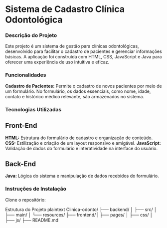 # Sistema de Cadastro Clínica Odontológica

### Descrição do Projeto
Este projeto é um sistema de gestão para clínicas odontológicas, desenvolvido para facilitar o cadastro de pacientes e gerenciar informações básicas. A aplicação foi construída com HTML, CSS, JavaScript e Java para oferecer uma experiência de uso intuitiva e eficaz.

### Funcionalidades
**Cadastro de Pacientes:** Permite o cadastro de novos pacientes por meio de um formulário. No formulário, os dados essenciais, como nome, idade, contato e histórico médico relevante, são armazenados no sistema.

### Tecnologias Utilizadas
## Front-End
**HTML:** Estrutura do formulário de cadastro e organização de conteúdo.
**CSS:** Estilização e criação de um layout responsivo e amigável.
**JavaScript:** Validação de dados do formulário e interatividade na interface do usuário.

## Back-End
**Java:** Lógica do sistema e manipulação de dados recebidos do formulário.

### Instruções de Instalação
Clone o repositório:

Estrutura do Projeto
plaintext
Clinica-odonto/
├── backend/
│   ├── src/
│   ├── main/
│   └── resources/
├── frontend/
|   ├── pages/
│   ├── css/
│   ├── js/
├── README.md


